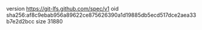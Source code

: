 version https://git-lfs.github.com/spec/v1
oid sha256:af8c9ebab956a89622ce875626390a1d19885db5ecd517dce2aea33b7e2d2bcc
size 31880

